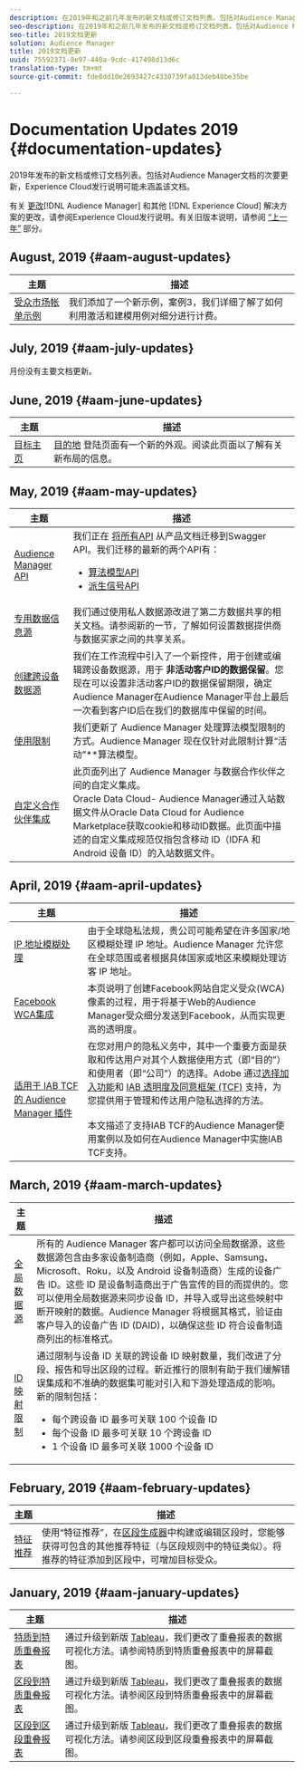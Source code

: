 ```yaml
---
description: 在2019年和之前几年发布的新文档或修订文档列表。包括对Audience Manager文档的次要更新，Experience Cloud发行说明可能未涵盖该文档。
seo-description: 在2019年和之前几年发布的新文档或修订文档列表。包括对Audience Manager文档的次要更新，Experience Cloud发行说明可能未涵盖该文档。
seo-title: 2019文档更新
solution: Audience Manager
title: 2019文档更新
uuid: 75592371-8e97-440a-9cdc-417498d13d6c
translation-type: tm+mt
source-git-commit: fde8dd10e2693427c4330739fa013deb48be35be

---
```



# Documentation Updates 2019 {#documentation-updates}

2019年发布的新文档或修订文档列表。包括对Audience Manager文档的次要更新，Experience Cloud发行说明可能未涵盖该文档。

有关 [更改](https://marketing.adobe.com/resources/help/en_US/whatsnew/)[!DNL Audience Manager] 和其他 [!DNL Experience Cloud] 解决方案的更改，请参阅Experience Cloud发行说明。有关旧版本说明，请参阅 [“上一年”](../docs-updates/docs-2018.md) 部分。

## August, 2019 {#aam-august-updates}

| 主题 | 描述 |
|--- |----|
| [受众市场帐单示例](/help/using/features/audience-marketplace/marketplace-data-buyers/marketplace-buyer-billing.md#billing-examples) | 我们添加了一个新示例，案例3，我们详细了解了如何利用激活和建模用例对细分进行计费。 |

## July, 2019 {#aam-july-updates}

月份没有主要文档更新。

## June, 2019 {#aam-june-updates}

| 主题 | 描述 |
|--- |----|
| [目标主页](/help/using/features/destinations/manage-destinations.md#default-landing-page) | [目的地](https://bank.demdex.com/portal/destinations/all) 登陆页面有一个新的外观。阅读此页面以了解有关新布局的信息。 |

## May, 2019 {#aam-may-updates}

| 主题 | 描述 |
|--- |----|
| [Audience Manager API](/help/using/api/rest-api-main/rest-api-main.md) | 我们正在 [将所有API](/help/using/api/api-swagger-migration.md) 从产品文档迁移到Swagger API。我们迁移的最新的两个API有： <ul><li>[算法模型API](https://bank.demdex.com/portal/swagger/index.html#/Algorithmic_Models_API)</li><li>[派生信号API](https://bank.demdex.com/portal/swagger/index.html#/Derived_Signals_API)</li></ul> |
| [专用数据信息源](/help/using/features/audience-marketplace/marketplace-private-feeds.md#set-up-sharing-relationship) | 我们通过使用私人数据源改进了第二方数据共享的相关文档。请参阅新的一节，了解如何设置数据提供商与数据买家之间的共享关系。 |
| [创建跨设备数据源](/help/using/features/profile-merge-rules/merge-rules-start.md#settings) | 我们在工作流程中引入了一个新控件，用于创建或编辑跨设备数据源，用于 **非活动客户ID的数据保留**。您现在可以设置非活动客户ID的数据保留期限，确定Audience Manager在Audience Manager平台上最后一次看到客户ID后在我们的数据库中保留的时间。 |
| [使用限制](/help/using/features/administration/usage-limits.md) | 我们更新了 Audience Manager 处理算法模型限制的方式。Audience Manager 现在仅针对此限制计算“活动”**&#x200B;算法模型。 |
| [自定义合作伙伴集成](/help/using/integration/sending-audience-data/custom-partner-integrations.md) | 此页面列出了 Audience Manager 与数据合作伙伴之间的自定义集成。<br>Oracle Data Cloud- Audience Manager通过入站数据文件从Oracle Data Cloud for Audience Marketplace获取cookie和移动ID数据。此页面中描述的自定义集成规范仅指包含移动 ID（IDFA 和 Android 设备 ID）的入站数据文件。 |

## April, 2019 {#aam-april-updates}

| 主题 | 描述 |
|--- |----|
| [IP 地址模糊处理](/help/using/features/administration/ip-obfuscation.md) | 由于全球隐私法规，贵公司可能希望在许多国家/地区模糊处理 IP 地址。Audience Manager 允许您在全球范围或者根据具体国家或地区来模糊处理访客 IP 地址。 |
| [Facebook WCA集成](/help/using/integration/integrating-third-party/facebook-wca-integration.md) | 本页说明了创建Facebook网站自定义受众(WCA)像素的过程，用于将基于Web的Audience Manager受众细分发送到Facebook，从而实现更高的透明度。 |
| [适用于 IAB TCF 的 Audience Manager 插件](/help/using/overview/aam-gdpr/aam-iab-plugin.md) | 在您对用户的隐私义务中，其中一个重要方面是获取和传达用户对其个人数据使用方式（即“目的”）和使用者（即“公司”）的选择。Adobe 通过[选择加入功能](https://marketing.adobe.com/resources/help/en_US/mcvid/overview.html)和 [IAB 透明度及同意框架 (TCF)](https://iabtechlab.com/standards/gdpr-transparency-and-consent-framework/) 支持，为您提供用于管理和传达用户隐私选择的方法。<br><br>本文描述了支持IAB TCF的Audience Manager使用案例以及如何在Audience Manager中实施IAB TCF支持。 |

## March, 2019 {#aam-march-updates}

| 主题 | 描述 |
|--- |----|
| [全局数据源](../features/global-data-sources.md) | 所有的 Audience Manager 客户都可以访问全局数据源，这些数据源包含由多家设备制造商（例如，Apple、Samsung、Microsoft、Roku，以及 Android 设备制造商）生成的设备广告 ID。这些 ID 是设备制造商出于广告宣传的目的而提供的。您可以使用全局数据源来同步设备 ID，并导入或导出这些映射中断开映射的数据。Audience Manager 将根据其格式，验证由客户导入的设备广告 ID (DAID)，以确保这些 ID 符合设备制造商列出的标准格式。 |
| [ID 映射限制](../features/administration/usage-limits.md#id-mapping-limits) | 通过限制与设备 ID 关联的跨设备 ID 映射数量，我们改进了分段、报告和导出区段的过程。新近推行的限制有助于我们缓解错误集成和不准确的数据集可能对引入和下游处理造成的影响。<br/>新的限制包括： <ul><li>每个跨设备 ID 最多可关联 100 个设备 ID</li><li>每个设备 ID 最多可关联 10 个跨设备 ID</li><li>1 个设备 ID 最多可关联 1000 个设备 ID</li></ul> |

## February, 2019 {#aam-february-updates}

| 主题 | 描述 |
|--- |----|
| [特征推荐](../features/segments/trait-recommendations.md) | 使用“特征推荐”，在[区段生成器](../features/segments/segment-builder.md)中构建或编辑区段时，您能够获得可包含的其他推荐特征（与区段规则中的特征类似）。将推荐的特征添加到区段中，可增加目标受众。 |

## January, 2019 {#aam-january-updates}

| 主题 | 描述 |
|--- |----|
| [特质到特质重叠报表](../reporting/dynamic-reports/trait-trait-overlap-report.md) | 通过升级到新版 [Tableau](../reference/system-components/components-data-processing.md#tableau)，我们更改了重叠报表的数据可视化方法。请参阅特质到特质重叠报表中的屏幕截图。 |
| [区段到特质重叠报表](../reporting/dynamic-reports/segment-trait-overlap-report.md) | 通过升级到新版 [Tableau](../reference/system-components/components-data-processing.md#tableau)，我们更改了重叠报表的数据可视化方法。请参阅区段到特质重叠报表中的屏幕截图。 |
| [区段到区段重叠报表](../reporting/dynamic-reports/segment-segment-overlap-report.md) | 通过升级到新版 [Tableau](../reference/system-components/components-data-processing.md#tableau)，我们更改了重叠报表的数据可视化方法。请参阅区段到区段重叠报表中的屏幕截图。 |

